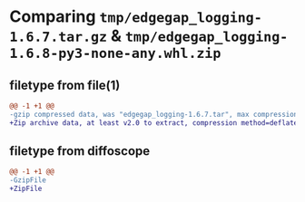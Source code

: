 # Comparing `tmp/edgegap_logging-1.6.7.tar.gz` & `tmp/edgegap_logging-1.6.8-py3-none-any.whl.zip`

## filetype from file(1)

```diff
@@ -1 +1 @@
-gzip compressed data, was "edgegap_logging-1.6.7.tar", max compression
+Zip archive data, at least v2.0 to extract, compression method=deflate
```

## filetype from diffoscope

```diff
@@ -1 +1 @@
-GzipFile
+ZipFile
```

